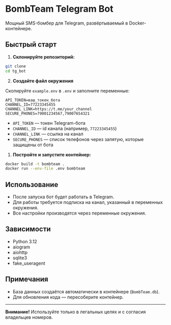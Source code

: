 # BombTeam Telegram Bot

Мощный SMS-бомбер для Telegram, развёртываемый в Docker-контейнере.

## Быстрый старт

1. **Склонируйте репозиторий:**

```sh
git clone 
cd tg_bot
```

2. **Создайте файл окружения**

Скопируйте `example.env` в `.env` и заполните переменные:

```env
API_TOKEN=ваш_токен_бота
CHANNEL_ID=77223345455
CHANNEL_LINK=https://t.me/your_channel
SECURE_PHONES=79001234567,79007654321
```

- `API_TOKEN` — токен Telegram-бота
- `CHANNEL_ID` — id канала (например, `77223345455`)
- `CHANNEL_LINK` — ссылка на канал
- `SECURE_PHONES` — список телефонов через запятую, которые защищены от бота

1. **Постройте и запустите контейнер:**

```sh
docker build -t bombteam .
docker run --env-file .env bombteam
```

## Использование

- После запуска бот будет работать в Telegram.
- Для работы требуется подписка на канал, указанный в переменных окружения.
- Все настройки производятся через переменные окружения.

## Зависимости

- Python 3.12
- aiogram
- aiohttp
- sqlite3
- fake_useragent

## Примечания

- База данных создаётся автоматически в контейнере (`BombTeam.db`).
- Для обновления кода — пересоберите контейнер.

---

**Внимание!** Используйте только в легальных целях и с согласия владельцев номеров.
